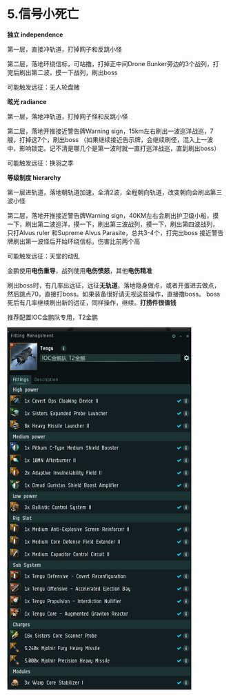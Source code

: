 # 5.信号小死亡

**独立 independence** 

第一层，直接冲轨道，打掉网子和反跳小怪 

第二层，落地环绕信标，可站撸，打掉正中间Drone Bunker旁边的3个战列，打完后刷出第二波，摸一下战列，刷出boss

可能触发远征：无人轮盘赌

**眩光 radiance** 

第一层，落地冲轨道，打掉网子怪和反跳小怪 

第二层，落地开推接近警告牌Warning sign，15km左右刷出一波巡洋战巡，7艘，打掉这7个，刷出boss （如果继续接近告示牌，会继续刷怪，混入上一波中，影响锁定。记不清是哪几个是第一波时就一直打巡洋战巡，直到刷出boss）

可能触发远征：换羽之季

**等级制度 hierarchy** 

第一层进轨道，落地朝轨道加速，全清2波，全程朝向轨道，改变朝向会刷出第三波小怪 

第二层，落地开推接近警告牌Warning sign，40KM左右会刷出护卫级小船，摸一下，刷出第二波巡洋，摸一下，刷出第三波战列，摸一下，刷出第四波战列， 只打Alvus ruler 和Supreme Alvus Parasite，总共3-4个，打完出boss 接近警告牌刷出第一波怪后开始环绕信标，伤害比前两个高

可能触发远征：天堂的动乱

金鹏使用**电伤重导**，战列使用**电伤愤怒**，其他**电伤精准**

刷出boss时，有几率出远征，远征**无轨道**，落地隐身做点，或者开蛋进去做点，然后跳点70，直接打boss。如果装备很好请无视这些操作，直接撸boss。 boss死后有几率继续刷出新的远征，同样操作，继续。**打捞件很值钱**

推荐配置IOC金鹏队专用，T2金鹏

![](../.gitbook/assets/tengu.png)

